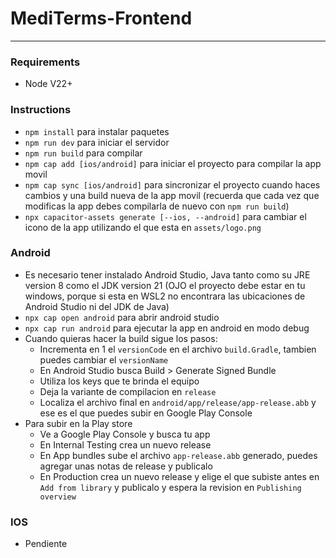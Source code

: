 # MediTerms-Frontend
---------------------------------------------------------
### Requirements
- Node V22+

### Instructions
- `npm install` para instalar paquetes
- `npm run dev` para iniciar el servidor
- `npm run build` para compilar
- `npm cap add [ios/android]` para iniciar el proyecto para compilar la app movil
- `npm cap sync [ios/android]` para sincronizar el proyecto cuando haces cambios y una build nueva de la app movil (recuerda que cada vez que modificas la app debes compilarla de nuevo con `npm run build`)
- `npx capacitor-assets generate [--ios, --android]` para cambiar el icono de la app utilizando el que esta en `assets/logo.png`


### Android
- Es necesario tener instalado Android Studio, Java tanto como su JRE version 8 como el JDK version 21 (OJO el proyecto debe estar en tu windows, porque si esta en WSL2 no encontrara las ubicaciones de Android Studio ni del JDK de Java)
- `npx cap open android` para abrir android studio
- `npx cap run android` para ejecutar la app en android en modo debug
- Cuando quieras hacer la build sigue los pasos:
	- Incrementa en 1 el `versionCode` en el archivo `build.Gradle`, tambien puedes cambiar el `versionName`
	- En Android Studio busca Build > Generate Signed Bundle
	- Utiliza los keys que te brinda el equipo
	- Deja la variante de compilacion en `release`
	- Localiza el archivo final en `android/app/release/app-release.abb` y  ese es el que puedes subir en Google Play Console
- Para subir en la Play store
	- Ve a Google Play Console y busca tu app
	- En Internal Testing crea un nuevo release
	- En App bundles sube el archivo `app-release.abb` generado, puedes agregar unas notas de release y publicalo
	- En Production crea un nuevo release y elige el que subiste antes en `Add from library` y publicalo y espera la revision en `Publishing overview`

### IOS
- Pendiente